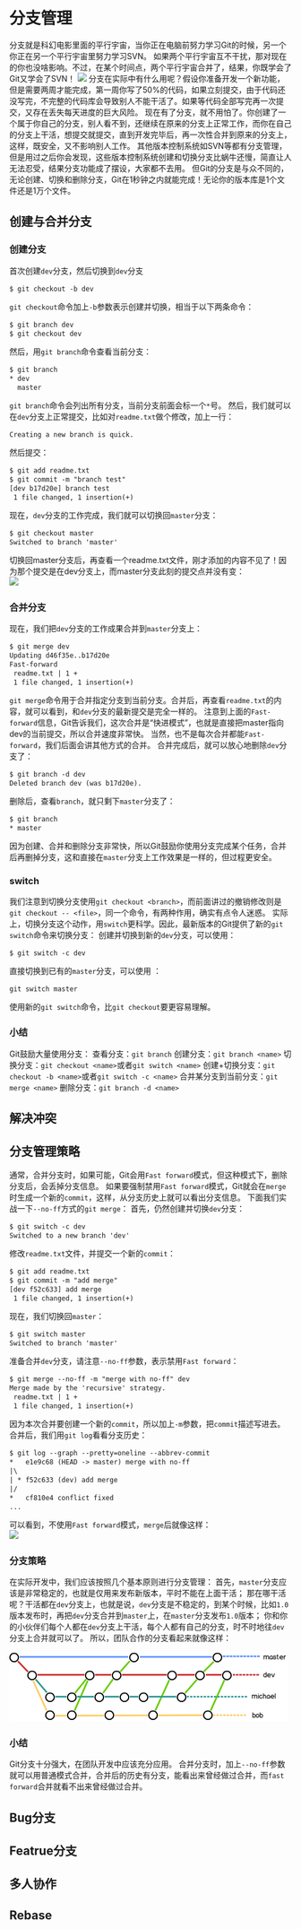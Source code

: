 
# 分支管理
分支就是科幻电影里面的平行宇宙，当你正在电脑前努力学习Git的时候，另一个你正在另一个平行宇宙里努力学习SVN。
如果两个平行宇宙互不干扰，那对现在的你也没啥影响。不过，在某个时间点，两个平行宇宙合并了，结果，你既学会了Git又学会了SVN！
![](https://cdn.nlark.com/yuque/0/2023/png/32665636/1677552703280-49e8004a-f47e-4345-a2cf-d6d10c8fafb9.png#averageHue=%23f9f9f9&clientId=ufd20c8fc-48e0-4&from=paste&id=u920bee9a&originHeight=174&originWidth=509&originalType=url&ratio=1&rotation=0&showTitle=false&status=done&style=none&taskId=ue2bc7e85-0f00-43a3-825d-b4d2d043c75&title=)
分支在实际中有什么用呢？假设你准备开发一个新功能，但是需要两周才能完成，第一周你写了50%的代码，如果立刻提交，由于代码还没写完，不完整的代码库会导致别人不能干活了。如果等代码全部写完再一次提交，又存在丢失每天进度的巨大风险。
现在有了分支，就不用怕了。你创建了一个属于你自己的分支，别人看不到，还继续在原来的分支上正常工作，而你在自己的分支上干活，想提交就提交，直到开发完毕后，再一次性合并到原来的分支上，这样，既安全，又不影响别人工作。
其他版本控制系统如SVN等都有分支管理，但是用过之后你会发现，这些版本控制系统创建和切换分支比蜗牛还慢，简直让人无法忍受，结果分支功能成了摆设，大家都不去用。
但Git的分支是与众不同的，无论创建、切换和删除分支，Git在1秒钟之内就能完成！无论你的版本库是1个文件还是1万个文件。
## 创建与合并分支
### 创建分支
首次创建`dev`分支，然后切换到`dev`分支
```git
$ git checkout -b dev
```
`git checkout`命令加上`-b`参数表示创建并切换，相当于以下两条命令：  
```git
$ git branch dev
$ git checkout dev
```
 然后，用`git branch`命令查看当前分支：  
```git
$ git branch
* dev
  master
```
`git branch`命令会列出所有分支，当前分支前面会标一个`*`号。
然后，我们就可以在`dev`分支上正常提交，比如对`readme.txt`做个修改，加上一行：
```git
Creating a new branch is quick.
```
 然后提交：  
```git
$ git add readme.txt 
$ git commit -m "branch test"
[dev b17d20e] branch test
 1 file changed, 1 insertion(+)
```
 现在，`dev`分支的工作完成，我们就可以切换回`master`分支：  
```git
$ git checkout master
Switched to branch 'master'
```
切换回master分支后，再查看一个readme.txt文件，刚才添加的内容不见了！因为那个提交是在dev分支上，而master分支此刻的提交点并没有变：  
![](https://cdn.nlark.com/yuque/0/2023/png/32665636/1677552974380-a480e114-b0b4-42e3-92bc-7f27f4e1d840.png#averageHue=%23fbfafa&clientId=ufd20c8fc-48e0-4&from=paste&id=u3587250b&originHeight=222&originWidth=419&originalType=url&ratio=1&rotation=0&showTitle=false&status=done&style=none&taskId=u2c4b1ea5-ccca-4c50-a88b-4452949a697&title=)
### 合并分支
现在，我们把`dev`分支的工作成果合并到`master`分支上：
```git
$ git merge dev
Updating d46f35e..b17d20e
Fast-forward
 readme.txt | 1 +
 1 file changed, 1 insertion(+)
```
`git merge`命令用于合并指定分支到当前分支。合并后，再查看`readme.txt`的内容，就可以看到，和`dev`分支的最新提交是完全一样的。
注意到上面的`Fast-forward`信息，Git告诉我们，这次合并是“快进模式”，也就是直接把master指向dev的当前提交，所以合并速度非常快。
当然，也不是每次合并都能`Fast-forward`，我们后面会讲其他方式的合并。
合并完成后，就可以放心地删除`dev`分支了：
```git
$ git branch -d dev
Deleted branch dev (was b17d20e).
```
删除后，查看`branch`，就只剩下`master`分支了：  
```git
$ git branch
* master
```
因为创建、合并和删除分支非常快，所以Git鼓励你使用分支完成某个任务，合并后再删掉分支，这和直接在`master`分支上工作效果是一样的，但过程更安全。  
### switch
我们注意到切换分支使用`git checkout <branch>`，而前面讲过的撤销修改则是`git checkout -- <file>`，同一个命令，有两种作用，确实有点令人迷惑。
实际上，切换分支这个动作，用`switch`更科学。因此，最新版本的Git提供了新的`git switch`命令来切换分支：
创建并切换到新的`dev`分支，可以使用：
```git
$ git switch -c dev
```
 直接切换到已有的`master`分支，可以使用 ：
```git
git switch master
```
 使用新的`git switch`命令，比`git checkout`要更容易理解。  
### 小结
Git鼓励大量使用分支：
查看分支：`git branch`
创建分支：`git branch <name>`
切换分支：`git checkout <name>`或者`git switch <name>`
创建+切换分支：`git checkout -b <name>`或者`git switch -c <name>`
合并某分支到当前分支：`git merge <name>`
删除分支：`git branch -d <name>`

## 解决冲突
## 分支管理策略
通常，合并分支时，如果可能，Git会用`Fast forward`模式，但这种模式下，删除分支后，会丢掉分支信息。
如果要强制禁用`Fast forward`模式，Git就会在`merge`时生成一个新的`commit`，这样，从分支历史上就可以看出分支信息。
下面我们实战一下`--no-ff`方式的`git merge`：
首先，仍然创建并切换`dev`分支：
```git
$ git switch -c dev
Switched to a new branch 'dev'
```
 修改`readme.txt`文件，并提交一个新的`commit`：  
```git
$ git add readme.txt 
$ git commit -m "add merge"
[dev f52c633] add merge
 1 file changed, 1 insertion(+)
```
 现在，我们切换回`master`：  
```git
$ git switch master
Switched to branch 'master'
```
 准备合并`dev`分支，请注意`--no-ff`参数，表示禁用`Fast forward`：  
```git
$ git merge --no-ff -m "merge with no-ff" dev
Merge made by the 'recursive' strategy.
 readme.txt | 1 +
 1 file changed, 1 insertion(+)
```
因为本次合并要创建一个新的`commit`，所以加上`-m`参数，把`commit`描述写进去。
合并后，我们用`git log`看看分支历史：
```git
$ git log --graph --pretty=oneline --abbrev-commit
*   e1e9c68 (HEAD -> master) merge with no-ff
|\  
| * f52c633 (dev) add merge
|/  
*   cf810e4 conflict fixed
...
```
 可以看到，不使用`Fast forward`模式，`merge`后就像这样：  
![](https://cdn.nlark.com/yuque/0/2023/png/32665636/1677749511116-166df6cd-3363-4497-88bd-c22669ce153c.png#averageHue=%23fcfbfb&clientId=uc1171269-b8db-4&from=paste&id=ufea1aabc&originHeight=257&originWidth=480&originalType=url&ratio=1&rotation=0&showTitle=false&status=done&style=none&taskId=ubdaf3a47-f197-417e-81b4-1cd18faf0f2&title=)
### 分支策略
在实际开发中，我们应该按照几个基本原则进行分支管理：
首先，`master`分支应该是非常稳定的，也就是仅用来发布新版本，平时不能在上面干活；
那在哪干活呢？干活都在`dev`分支上，也就是说，`dev`分支是不稳定的，到某个时候，比如`1.0`版本发布时，再把`dev`分支合并到`master`上，在`master`分支发布`1.0`版本；
你和你的小伙伴们每个人都在`dev`分支上干活，每个人都有自己的分支，时不时地往`dev`分支上合并就可以了。
所以，团队合作的分支看起来就像这样：
<!-- ![](https://cdn.nlark.com/yuque/0/2023/png/32665636/1677749545110-907a28d4-20de-4b02-a8e7-741b5c4d4423.png#averageHue=%23f5f2f0&clientId=uc1171269-b8db-4&from=paste&id=u4f17a6c7&originHeight=125&originWidth=498&originalType=url&ratio=1&rotation=0&showTitle=false&status=done&style=none&taskId=u82a911b2-91b4-4996-9f36-bc12e60c2e4&title=) -->
![](../../public/images/%E5%88%86%E6%94%AF%E7%AD%96%E7%95%A5.png)
### 小结
Git分支十分强大，在团队开发中应该充分应用。
合并分支时，加上`--no-ff`参数就可以用普通模式合并，合并后的历史有分支，能看出来曾经做过合并，而`fast forward`合并就看不出来曾经做过合并。
## Bug分支

## Featrue分支
## 多人协作
## Rebase